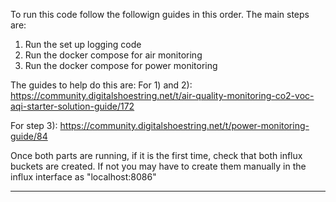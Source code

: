 To run this code follow the followign guides in this order. The main steps are:
1) Run the set up logging code
2) Run the docker compose for air monitoring
3) Run the docker compose for power monitoring

The guides to help do this are:
For 1) and 2):
https://community.digitalshoestring.net/t/air-quality-monitoring-co2-voc-aqi-starter-solution-guide/172

For step 3):
https://community.digitalshoestring.net/t/power-monitoring-guide/84

Once both parts are running, if it is the first time, check that both influx buckets are created. If not you may have to create them manually in the influx interface as "localhost:8086"
****
